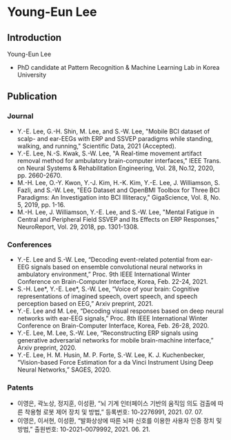 # Young-Eun Lee

## Introduction
Young-Eun Lee
* PhD candidate at Pattern Recognition & Machine Learning Lab in Korea University


## Publication
### Journal
* Y.-E. Lee, G.-H. Shin, M. Lee, and S.-W. Lee, "Mobile BCI dataset of scalp- and ear-EEGs with ERP and SSVEP paradigms while standing, walking, and running," Scientific Data, 2021 (Accepted).
* Y.-E. Lee, N.-S. Kwak, S.-W. Lee, "A Real-time movement artifact removal method for ambulatory brain-computer interfaces," IEEE Trans. on Neural Systems & Rehabilitation Engineering, Vol. 28, No.12, 2020, pp. 2660-2670. 
* M.-H. Lee, O.-Y. Kwon, Y.-J. Kim, H.-K. Kim, Y.-E. Lee, J. Williamson, S. Fazli, and S.-W. Lee, "EEG Dataset and OpenBMI Toolbox for Three BCI Paradigms: An Investigation into BCI Illiteracy," GigaScience, Vol. 8, No. 5, 2019, pp. 1-16.
* M.-H. Lee, J. Williamson, Y.-E. Lee, and S.-W. Lee, "Mental Fatigue in Central and Peripheral Field SSVEP and Its Effects on ERP Responses," NeuroReport, Vol. 29, 2018, pp. 1301-1308.

### Conferences
* Y.-E. Lee and S.-W. Lee, “Decoding event-related potential from ear-EEG signals based on ensemble convolutional neural networks in ambulatory environment,” Proc. 9th IEEE International Winter Conference on Brain-Computer Interface, Korea, Feb. 22-24, 2021.
* S.-H. Lee*, Y.-E. Lee*, S.-W. Lee, “Voice of your brain: Cognitive representations of imagined speech, overt speech, and speech  perception based on EEG,” Arxiv preprint, 2021.
* Y.-E. Lee and M. Lee, “Decoding visual responses based on deep neural networks with ear-EEG signals,” Proc. 8th IEEE International Winter Conference on Brain-Computer Interface, Korea, Feb. 26-28, 2020.
* Y.-E. Lee, M. Lee, S.-W. Lee, “Reconstructing ERP signals using generative adversarial networks for mobile brain-machine interface,” Arxiv preprint, 2020.
* Y.-E. Lee, H. M. Husin, M. P. Forte, S.-W. Lee, K. J. Kuchenbecker, “Vision-based Force Estimation for a da Vinci Instrument Using Deep Neural Networks,” SAGES, 2020.

### Patents
* 이영은, 곽노상, 정지훈, 이성환, “뇌 기계 인터페이스 기반의 움직임 의도 검출에 따른 착용형 로봇 제어 장치 및 방법,” 등록번호: 10-2276991, 2021. 07. 07.
* 이영은, 이서현, 이성환, “발화상상에 따른 뇌파 신호를 이용한 사용자 인증 장치 및 방법,” 출원번호: 10-2021-0079992, 2021. 06. 21.
